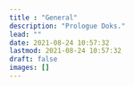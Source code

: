 ```yaml
---
title : "General"
description: "Prologue Doks."
lead: ""
date: 2021-08-24 10:57:32
lastmod: 2021-08-24 10:57:32
draft: false
images: []
---
```

